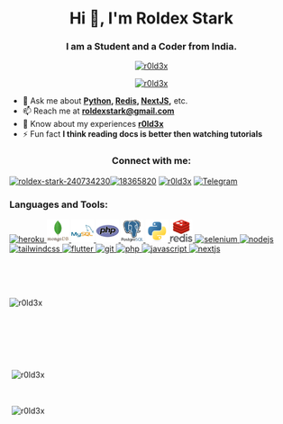 

<h1  align="center">Hi 👋, I'm Roldex Stark</h1>

<h3  align="center">I am a Student and a Coder from India.</h3>

  

<p  align="center">  <a  href="https://github.com/ryo-ma/github-profile-trophy"><img  src="https://github-profile-trophy.vercel.app/?username=r0ld3x"  alt="r0ld3x"  /></a>  </p>

  

<p  align="center">  <a  href="https://t.me/r0ld3x"  target="blank"><img  src="https://img.shields.io/badge/Talk%20to%20me-0088CC?logo=telegram&style=for-the-badge"  alt="r0ld3x"  /></a>  </p>

  

- 💬 Ask me about **[Python](https://www.python.org), [Redis](https://redis.com), [NextJS](https://nextjs.org/),** etc.
- 📫 Reach me at **[roldexstark@gmail.com](mailto:roldexstark@gmail.com)**
- 📄 Know about my experiences **[r0ld3x](https://github.com/r0ld3x)**
- ⚡ Fun fact **I think reading docs is better then watching tutorials**

  

<h3  align="center">Connect with me:</h3>


<p align='left'>
<a  href="https://linkedin.com/in/roldex-stark-240734230"  target="blank"><img  align="center"  src="https://raw.githubusercontent.com/rahuldkjain/github-profile-readme-generator/master/src/images/icons/Social/linked-in-alt.svg"  alt="roldex-stark-240734230"  height="40"  width="40"  /></a><a  href="https://stackoverflow.com/users/18365820"  target="blank"><img  align="center"  src="https://raw.githubusercontent.com/rahuldkjain/github-profile-readme-generator/master/src/images/icons/Social/stack-overflow.svg"  alt="18365820"  height="40"  width="40"  /></a>
<a  href="https://instagram.com/roldexstark"  target="blank"><img  align="center"  src="https://raw.githubusercontent.com/rahuldkjain/github-profile-readme-generator/master/src/images/icons/Social/instagram.svg"  alt="r0ld3x"  height="40"  width="40"  /></a>
<a  href="https://t.me/r0ld3x"  target="blank"><img  align="center"  src="https://www.vectorlogo.zone/logos/telegram/telegram-icon.svg"  alt="Telegram"  height="40"  width="40"  /></a>
</p>
  

<h3  align="left">Languages and Tools:</h3>

<p  align="left">  <a  href="https://heroku.com"  target="_blank"  rel="noreferrer">  <img  src="https://www.vectorlogo.zone/logos/heroku/heroku-icon.svg"  alt="heroku"  width="40"  height="40"/>  </a>  <a  href="https://www.mongodb.com/"  target="_blank"  rel="noreferrer">  <img  src="https://raw.githubusercontent.com/devicons/devicon/master/icons/mongodb/mongodb-original-wordmark.svg"  alt="mongodb"  width="40"  height="40"/>  </a>  <a  href="https://www.mysql.com/"  target="_blank"  rel="noreferrer">  <img  src="https://raw.githubusercontent.com/devicons/devicon/master/icons/mysql/mysql-original-wordmark.svg"  alt="mysql"  width="40"  height="40"/>  </a>  <a  href="https://www.php.net"  target="_blank"  rel="noreferrer">  <img  src="https://raw.githubusercontent.com/devicons/devicon/master/icons/php/php-original.svg"  alt="php"  width="40"  height="40"/>  </a>  <a  href="https://www.postgresql.org"  target="_blank"  rel="noreferrer">  <img  src="https://raw.githubusercontent.com/devicons/devicon/master/icons/postgresql/postgresql-original-wordmark.svg"  alt="postgresql"  width="40"  height="40"/>  </a>  <a  href="https://www.python.org"  target="_blank"  rel="noreferrer">  <img  src="https://raw.githubusercontent.com/devicons/devicon/master/icons/python/python-original.svg"  alt="python"  width="40"  height="40"/>  </a>  <a  href="https://redis.io"  target="_blank"  rel="noreferrer">  <img  src="https://raw.githubusercontent.com/devicons/devicon/master/icons/redis/redis-original-wordmark.svg"  alt="redis"  width="40"  height="40"/>  </a>  <a  href="https://www.selenium.dev"  target="_blank"  rel="noreferrer">  <img  src="https://raw.githubusercontent.com/detain/svg-logos/780f25886640cef088af994181646db2f6b1a3f8/svg/selenium-logo.svg"  alt="selenium"  width="40"  height="40"/>  </a>  
 <a  href="https://nodejs.org"  target="_blank"  rel="noreferrer">  <img  src="https://github.com/rahuldkjain/github-profile-readme-generator/raw/master/src/images/icons/BackendDevelopment/nodejs.svg"  alt="nodejs"  width="40"  height="40"/>  </a>
 <a  href="https://tailwindcss.com/"  target="_blank"  rel="noreferrer">  <img  src="https://github.com/rahuldkjain/github-profile-readme-generator/raw/master/src/images/icons/FrontendDevelopment/tailwind.svg"  alt="tailwindcss"  width="40"  height="40"/>  </a>
  <a  href="https://flutter.dev/"  target="_blank"  rel="noreferrer">  <img  src="https://github.com/rahuldkjain/github-profile-readme-generator/raw/master/src/images/icons/MobileAppDevelopment/flutter.svg"  alt="flutter"  width="40"  height="40"/>  </a>
<a  href="#"  target="_blank"  rel="noreferrer">  <img  src="https://github.com/rahuldkjain/github-profile-readme-generator/raw/master/src/images/icons/Other/git.svg"  alt="git"  width="40"  height="40"/>  </a>
<a  href="https://www.php.net/"  target="_blank"  rel="noreferrer">  <img  src="https://github.com/rahuldkjain/github-profile-readme-generator/raw/master/src/images/icons/ProgrammingLanguages/php.svg"  alt="php"  width="40"  height="40"/>  </a>
<a  href="https://www.javascript.com/"  target="_blank"  rel="noreferrer">  <img  src="https://github.com/rahuldkjain/github-profile-readme-generator/raw/master/src/images/icons/ProgrammingLanguages/javascript.svg"  alt="javascript"  width="40"  height="40"/>  </a>
<a  href="https://nextjs.org/"  target="_blank"  rel="noreferrer">  <img  src="https://github.com/rahuldkjain/github-profile-readme-generator/raw/master/src/images/icons/StaticSiteGenerators/nextjs.svg"  alt="nextjs"  width="40"  height="40"/>  </a>
</p>

  

<br><br><br>

  

<p>&nbsp;<img  align="left"  src="https://github-readme-stats.vercel.app/api/top-langs?username=r0ld3x&show_icons=true&locale=en&layout=compact"  alt="r0ld3x"  /></p><br>

<br><br><br>

<p>&nbsp;<img  align="center"  src="https://github-readme-stats.vercel.app/api?username=r0ld3x&show_icons=true&locale=en"  alt="r0ld3x"  /></p><br>

<p>&nbsp;<img  align="center"  src="https://github-readme-streak-stats.herokuapp.com/?user=r0ld3x&"  alt="r0ld3x"  /></p>
